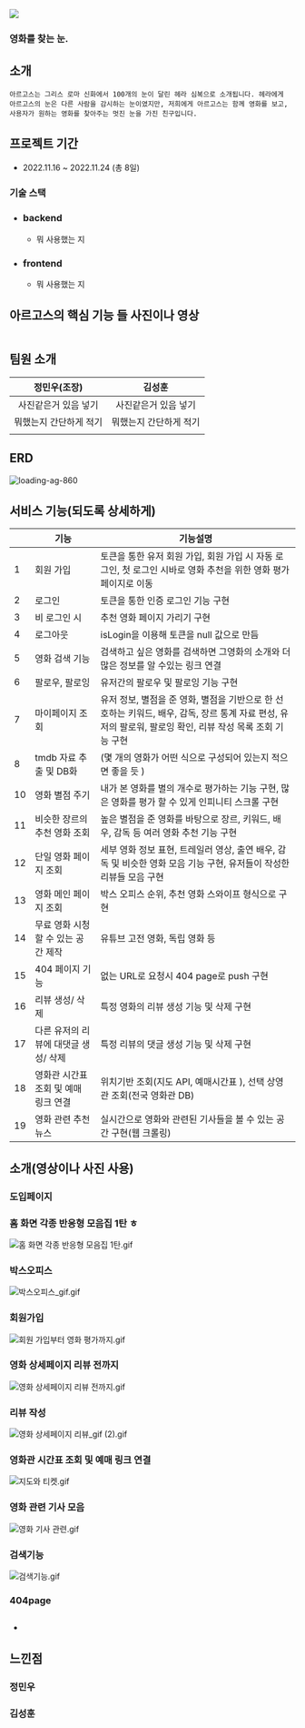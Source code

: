 ![](README_assets/2022-11-20-23-26-07-image.png)

### 영화를 찾는 눈.

## 소개

```textile
아르고스는 그리스 로마 신화에서 100개의 눈이 달린 헤라 심복으로 소개됩니다. 헤라에게
아르고스의 눈은 다른 사람을 감시하는 눈이였지만, 저희에게 아르고스는 함께 영화를 보고,
사용자가 원하는 영화를 찾아주는 멋진 눈을 가진 친구입니다.
```

## 프로젝트 기간

- 2022.11.16 ~ 2022.11.24 (총 8일)

### 기술 스택

- ### backend
  
  - 뭐 사용했는 지

- ### frontend
  
  - 뭐 사용했는 지

## 아르고스의 핵심 기능 들 사진이나 영상

```

```

## 

## 팀원 소개

| 정민우(조장)      | 김성훈          |
|:------------:|:------------:|
| 사진같은거 있음 넣기  | 사진같은거 있음 넣기  |
| 뭐했는지 간단하게 적기 | 뭐했는지 간단하게 적기 |
|              |              |

## ERD

![loading-ag-860](README_assets/17445e000bc7a36639dbb85e72242a648f8489c3.png)

## 

## 서비스 기능(되도록 상세하게)

|     | 기능                    | 기능설명                                                                                          |
| --- | --------------------- | --------------------------------------------------------------------------------------------- |
| 1   | 회원 가입                 | 토큰을 통한 유저 회원 가입, 회원 가입 시 자동 로그인, 첫 로그인 시바로 영화 추천을 위한 영화 평가 페이지로 이동                            |
| 2   | 로그인                   | 토큰을 통한 인증 로그인 기능 구현                                                                           |
| 3   | 비 로그인 시               | 추천 영화 페이지 가리기 구현                                                                              |
| 4   | 로그아웃                  | isLogin을 이용해 토큰을 null 값으로 만듬                                                                  |
| 5   | 영화 검색 기능              | 검색하고 싶은 영화를 검색하면 그영화의 소개와 더 많은 정보를 알 수있는 링크 연결                                                |
| 6   | 팔로우, 팔로잉              | 유저간의 팔로우 및 팔로잉 기능 구현                                                                          |
| 7   | 마이페이지 조회              | 유저 정보, 별점을 준 영화, 별점을 기반으로 한 선호하는 키워드, 배우, 감독, 장르 통계 자료 편성, 유저의 팔로워, 팔로잉 확인, 리뷰 작성 목록 조회 기능 구현 |
| 8   | tmdb 자료 추출 및 DB화      | (몇 개의 영화가 어떤 식으로 구성되어 있는지 적으면 좋을 듯 )                                                          |
| 10  | 영화 별점 주기              | 내가 본 영화를 별의 개수로 평가하는 기능 구현, 많은 영화를 평가 할 수 있게 인피니티 스크롤 구현                                      |
| 11  | 비슷한 장르의 추천 영화 조회      | 높은 별점을 준 영화를 바탕으로 장르, 키워드, 배우, 감독 등 여러 영화 추천 기능 구현                                            |
| 12  | 단일 영화 페이지 조회          | 세부 영화 정보 표현, 트레일러 영상, 출연 배우, 감독 및 비슷한 영화 모음 기능 구현, 유저들이 작성한 리뷰들 모음 구현                         |
| 13  | 영화 메인 페이지 조회          | 박스 오피스 순위, 추천 영화 스와이프 형식으로 구현                                                                 |
| 14  | 무료 영화 시청할 수 있는 공간 제작  | 유튜브 고전 영화, 독립 영화 등                                                                            |
| 15  | 404 페이지 기능            | 없는 URL로 요청시 404 page로 push 구현                                                                 |
| 16  | 리뷰 생성/ 삭제             | 특정 영화의 리뷰 생성 기능 및 삭제 구현                                                                       |
| 17  | 다른 유저의 리뷰에 대댓글 생성/ 삭제 | 특정 리뷰의 댓글 생성 기능 및 삭제 구현                                                                       |
| 18  | 영화관 시간표 조회 및 예매 링크 연결 | 위치기반 조회(지도 API, 예매시간표 ), 선택 상영관 조회(전국 영화관 DB)                                                 |
| 19  | 영화 관련 추천 뉴스           | 실시간으로 영화와 관련된 기사들을 볼 수 있는 공간 구현(웹 크롤링)                                                        |

## 소개(영상이나 사진 사용)

### 도입페이지

### 홈 화면 각종 반응형 모음집 1탄 ㅎ

![홈 화면 각종 반응형 모음집 1탄.gif](README_assets/72640e8e76f471980e3e6a8565755c06634a7a4e.gif)

### 박스오피스

![박스오피스_gif.gif](README_assets/cb4a6dd644f51f39528d7c365b6ed77e1ef65f45.gif)

### 회원가입

![회원 가입부터 영화 평가까지.gif](README_assets/64e0372ad006cf179cb7d12133ef4bdcd8b4bfcc.gif)

### 영화 상세페이지 리뷰 전까지

![영화 상세페이지 리뷰 전까지.gif](README_assets/28dfc65d8bc4833f85bb159755ab4ea3a1cb570a.gif)

### 리뷰 작성

![영화 상세페이지 리뷰_gif (2).gif](README_assets/041df7aec1037e97c6c3a84d0c54eafed9db904e.gif)

### 영화관 시간표 조회 및 예매 링크 연결

![지도와 티켓.gif](README_assets/23fdb4a9d64a02377d3954fb64d4e55ad6a47446.gif)

### 영화 관련 기사 모음

![영화 기사 관련.gif](README_assets/67cb623099dc569dfec3c9567bdb5ec8f3afb763.gif)

### 

### 검색기능

![검색기능.gif](README_assets/8426dc3e068f9591afadcc8f90eda05eb242acb3.gif)

### 404page

- ## 

## 느낀점

### 정민우

### 김성훈